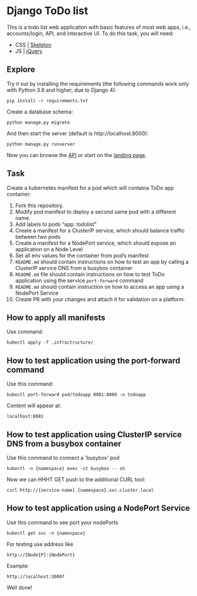# Django ToDo list

This is a todo list web application with basic features of most web apps, i.e., accounts/login, API, and interactive UI. To do this task, you will need:

- CSS | [Skeleton](http://getskeleton.com/)
- JS  | [jQuery](https://jquery.com/)

## Explore

Try it out by installing the requirements (the following commands work only with Python 3.8 and higher, due to Django 4):

```
pip install -r requirements.txt
```

Create a database schema:

```
python manage.py migrate
```

And then start the server (default is http://localhost:8000):

```
python manage.py runserver
```

Now you can browse the [API](http://localhost:8000/api/) or start on the [landing page](http://localhost:8000/).

## Task

Create a kubernetes manifest for a pod which will containa ToDo app container:

1. Fork this repository.
1. Modify pod manifest to deploy a second same pod with a different name.
1. Add labels to pods “app: todolist”
1. Create a manifest for a ClusterIP service, which should balance traffic between two pods
1. Create a manifest for a NodePort service, which should expose an application on a Node Level
1. Set all env values for the container from pod’s manifest
1. `README.md` should contain instructions on how to test an app by calling a ClusterIP service DNS from a busybox container
1. `README.md` file should contain instructions on how to test ToDo application using the service `port-forward` command
1. `README.md` should contain instruction on how to access an app using a NodePort Service
1. Create PR with your changes and attach it for validation on a platform.


## How to apply all manifests
Use command:
```
kubectl apply -f .infractructure/
```

## How to test application using the port-forward command
Use this command:
```
kubectl port-forward pod/todoapp 8081:8080 -n todoapp
```
Content will appear at: 
```
localhost:8081
```

## How to test application using ClusterIP service DNS from a busybox container
Use this command to connect a 'busybox' pod
```
kubectl -n {namespace} exec -it busybox -- sh
```

Now we can HHHT GET push to the additional CURL tool:
```
curl http://{service-name}.{namespace}.svc.cluster.local
```

## How to test application using a NodePort Service
Use this command to see port your nodePorts
```
kubectl get svc -n {namespace}
```
For testing use address like
```
http://{NodeIP}:{NodePort}
```
Example:
```
http://localhost:30007
```

Well done!